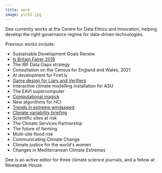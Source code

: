 ```yaml
---
title: work
image: pic02.jpg
---
```

<p>Dee currently works at the Centre for Data Ethics and Innovation, helping develop the right governance regime for data-driven technologies. </p>

<p>Previous works include:</p>

<ul>
  <li><a href"https://www.equalityhumanrights.com/en/publication-download/briefing-sustainable-development-goals">Sustainable Development Goals Review</a></li>
<li><a href="https://www.equalityhumanrights.com/en/publication-download/britain-fairer-2018">Is Britain Fairer 2018</a></li>
<li>The IBF Data Gaps strategy</li>
<li>Consultation on the Census for England and Wales, 2021</li>
<li>AI development for Firef.ly</li>
<li><a href="https://blog.sourcefabric.org/en/news/blog/2867/Liars-and-Verifiers-a-role-playing-card-game.htm">Game design for Liars and Verifiers</a></li>
<li>Interactive climate modelling installation for ASU</li>
<li>The EAVI supercomputer</li>
<li><a href="http://computationalmagick.com">Computational magick</a></li>  
<li>New algorithms for HCI</li>
<li><a href="https://www.climatexchange.org.uk/research/projects/current-and-future-windstorms-in-scotland/">Trends in extreme windspeed</a></li>
<li><a href="https://www.climatexchange.org.uk/research/projects/future-climate-variability-and-unpredictability-in-scotland/">Climate variability briefing</a></li>
<li>Scientific sites at risk</li>
<li>The Climate Services Partnership</li>
<li>The future of farming</li>
<li>Multi-site flood risk</li>
<li>Communicating Climate Change</li>
<li>Climate justice for the world's women</li>
<li>Changes in Mediterranean Climate Extremes</li>
</ul>

<p>Dee is an active editor for three climate science journals, and a fellow at Newspeak House. </p>
